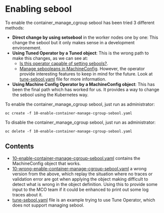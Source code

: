 # Enabling sebool

To enable the container_manage_cgroup sebool has been tried 3 different
methods:

- **Direct change by using setsebool** in the worker nodes one by one: This
  change the sebool but it only makes sense in a development environement.
- **Using Tuned Operator by a Tuned object**: This is the wrong path to make
  this changes, as we can see at:
  - [Is this operator capable of setting sebools?](https://github.com/openshift/cluster-node-tuning-operator/issues/89).
  - [Manage sebooleans in MachineConfig](https://github.com/openshift/machine-config-operator/issues/852).
  However, the operator provide interesting features to keep in mind for the
  future. Look at [tune-sebool.yaml](tune-sebool.yaml) file for more
  information.
- **Using Machine Config Operator by a MachineConfig object**: This has been
  the final path which has worked for us. It provides a way to change
  the sebool using the Kubernetes way.

To enable the container_manage_cgroup sebool, just run as administrator:

```shell
oc create -f 10-enable-container-manage-cgroup-sebool.yaml
```

To disable the container_manage_cgroup sebool, just run as administrator:

```shell
oc delete -f 10-enable-container-manage-cgroup-sebool.yaml
```

## Contents

- [10-enable-container-manage-cgroup-sebool.yaml](10-enable-container-manage-cgroup-sebool.yaml)
  contains the MachineConfig object that works.
- [10-wrong-enable-container-manage-cgroup-sebool.yaml](10-wrong-enable-container-manage-cgroup-sebool.yaml)
  a wrong version from the above, which replay the situation where no
  traces or validation error are got when applying the object making
  difficult to detect what is wrong in the object definition. Using this
  to provide some input to the MCO team if it could be enhanced to print out
  some log traces about it.
- [tune-sebool.yaml](tune-sebool.yaml) file is an example trying to use
  Tune Operator, which does not support managing sebool.
